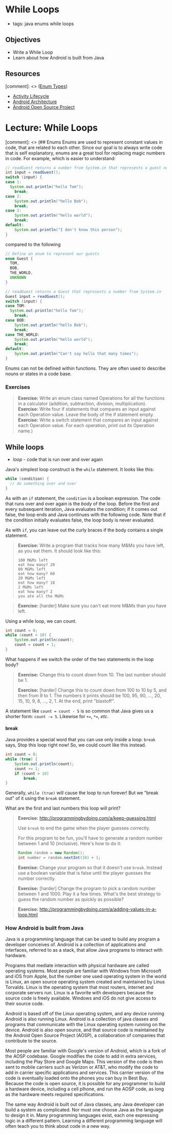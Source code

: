 # While Loops
- tags: java enums while loops

## Objectives
* Write a While Loop
* Learn about how Android is built from Java

## Resources
[comment]: <> ([Enum Types](https://docs.oracle.com/javase/tutorial/java/javaOO/enum.html))
* [Activity Lifecycle](https://developer.android.com/training/basics/activity-lifecycle/starting.html)
* [Android Architecture](https://source.android.com/devices/)
* [Android Open Source Project](https://source.android.com/)

# Lecture: While Loops
[comment]: <> (## Enums
Enums are used to represent constant values in code, that are related to each
other. Since our goal is to always write code that is self explanatory, enums
are a great tool for replacing magic numbers in code. For example, which is
easier to understand:

```java
// readGuest returns a number from System.in that represents a guest number
int input = readGuest();
switch (input) {
case 1:
  System.out.println("hello Tom");
	break;
case 2:
	System.out.println("hello Bob");
	break;
case 3:
	System.out.println("hello world");
	break;
default:
	System.out.println("I don't know this person");
}
```

compared to the following

```java
// Define an enum to represent our guests
enum Guest {
  TOM,
  BOB,
  THE_WORLD,
  UNKNOWN
}
```
```java
// readGuest returns a Guest that represents a number from System.in
Guest input = readGuest();
switch (input) {
case TOM:
  System.out.println("hello Tom");
	break;
case BOB:
	System.out.println("hello Bob");
	break;
case THE_WORLD:
	System.out.println("hello world");
	break;
default:
	System.out.println("Can't say hello that many times");
}
```

Enums can not be defined within functions. They are often used to describe nouns
or states in a code base.

### Exercises
> **Exercise:** Write an enum class named Operations for all the functions in a
calculator (addition, subtraction, division, multiplication).
> **Exercise:** Write four if statements that compares an input against each
Operation value. Leave the body of the if statement empty.
> **Exercise:** Write a switch statement that compares an input against each
Operation value. For each operation, print out its Operation name.)

## While loops

* _loop_ - code that is run over and over again

Java's simplest loop construct is the `while` statement.  It looks like this:

```java
while (condition) {
  // do something over and over
}
```

As with an `if` statement, the `condition` is a boolean expression.  The code that runs over and over again is the _body_ of the loop.  Before the first and every subsequent iteration, Java evaluates the condition; if it comes out false, the loop ends and Java continues with the following code.  Note that if the condition initially evaluates false, the loop body is never evaluated.

As with `if`, you can leave out the curly braces if the body contains a single statement.

> **Exercise:** Write a program that tracks how many M&Ms you have left, as you eat them.  It should look like this:
>
> ```
> 100 M&Ms left
> eat how many? 20
> 80 M&Ms left
> eat how many? 60
> 20 M&Ms left
> eat how many? 18
> 2 M&Ms left
> eat how many? 2
> you ate all the M&Ms
> ```

> **Exercise:** [harder] Make sure you can't eat more M&Ms than you have left.

Using a while loop, we can count.

```java
int count = 0;
while (count < 10) {
    System.out.println(count);
    count = count + 1;
}
```

What happens if we switch the order of the two statements in the loop body?

> **Exercise:** Change this to count _down_ from 10.  The last number should be 1.
>
> **Exercise:** [harder] Change this to count down from 100 to 10 by 5, and then from 9 to 1.  The numbers it prints should be 100, 95, 90, ..., 20, 15, 10, 9, 8, ..., 2, 1.  At the end, print "blastoff".

A statement like `count = count - 5` is so common that Java gives us a shorter form: `count -= 5`.   Likewise for `+=`, `*=`, _etc_.


#### break

Java provides a special word that you can use only inside a loop: `break` says, Stop this loop right now!  So, we could count like this instead.

```java
int count = 0;
while (true) {
    System.out.println(count);
    count += 1;
    if (count > 10)
        break;
}
```

Generally, `while (true)` will cause the loop to run forever!  But we "break out" of it using the `break` statement.  

What are the first and last numbers this loop will print?

> **Exercise:** http://programmingbydoing.com/a/keep-guessing.html
>
> Use `break` to end the game when the player guesses correctly.
>
> For this program to be fun, you'll have to generate a random number between 1 and 10 (inclusive).  Here's how to do it:
>
> ```java
> Random random = new Random();
> int number = random.nextInt(10) + 1;
> ```

> **Exercise:** Change your program so that it doesn't use `break`.  Instead use a boolean variable that is false until the player guesses the number correctly.

> **Exercise:** [harder] Change the program to pick a random number between 1 and 1000.  Play it a few times.  What's the best strategy to guess the random number as quickly as possible?

> **Exercise:** http://programmingbydoing.com/a/adding-values-in-a-loop.html

### How Android is built from Java
Java is a programming language that can be used to build any program a
developer conceives of. Android is a collection of applications and interfaces,
referred to as a stack, that allow Java programs to interact with hardware.

Programs that mediate interaction with physical hardware are called operating
systems. Most people are familiar with Windows from Microsoft and iOS from
Apple, but the number one used operating system in the world is Linux, an open
source operating system created and maintained by Linus Torvalds. Linux is
the operating system that most routers, internet and corporate servers run.
Linux is a favorite with developers because the source code is freely available.
Windows and iOS do not give access to their source code.

Android is based off of the Linux operating system, and any device running
Android is also running Linux. Android is a collection of java classes and
programs that communicate with the Linux operating system running on the device.
Android is also open source, and that source code is maintained by the Android
Open Source Project (AOSP), a collaboration of companies that contribute to the
source.

Most people are familiar with Google's version of Android, which is a fork of
the AOSP codebase. Google modifies the code to add in extra services, including
the Play Store and Google Maps. This version of the code is then sent to mobile
carriers such as Verizon or AT&T, who modify the code to add in carrier specific
applications and services. This carrier version of the code is eventually loaded
onto the phones you can buy in Best Buy. Because the code is open source, it is
possible for any programmer to build a hardware device, including a cell plhone,
and run the AOSP code, as long as the hardware meets required specifications.

The same way Android is built out of Java classes, any Java developer can build
a system as complicated. Nor must one choose Java as the language to design it
in. Many programming languages exist, each one expressing logic in a different
pattern. Learning a different programming language will often teach you to think
about code in a new way.
